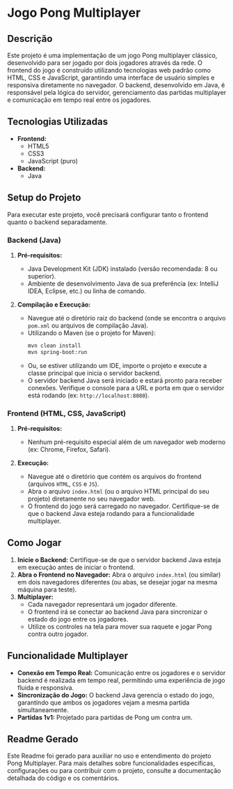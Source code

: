# Jogo Pong Multiplayer

## Descrição

Este projeto é uma implementação de um jogo Pong multiplayer clássico, desenvolvido para ser jogado por dois jogadores através da rede. O frontend do jogo é construído utilizando tecnologias web padrão como HTML, CSS e JavaScript, garantindo uma interface de usuário simples e responsiva diretamente no navegador. O backend, desenvolvido em Java, é responsável pela lógica do servidor, gerenciamento das partidas multiplayer e comunicação em tempo real entre os jogadores.

## Tecnologias Utilizadas

*   **Frontend:**
    *   HTML5
    *   CSS3
    *   JavaScript (puro)
*   **Backend:**
    *   Java

## Setup do Projeto

Para executar este projeto, você precisará configurar tanto o frontend quanto o backend separadamente.

### Backend (Java)

1.  **Pré-requisitos:**
    *   Java Development Kit (JDK) instalado (versão recomendada: 8 ou superior).
    *   Ambiente de desenvolvimento Java de sua preferência (ex: IntelliJ IDEA, Eclipse, etc.) ou linha de comando.

2.  **Compilação e Execução:**

    *   Navegue até o diretório raiz do backend (onde se encontra o arquivo `pom.xml` ou arquivos de compilação Java).
    *   Utilizando o Maven (se o projeto for Maven):
        ```bash
        mvn clean install
        mvn spring-boot:run
        ```
    *   Ou, se estiver utilizando um IDE, importe o projeto e execute a classe principal que inicia o servidor backend.
    *   O servidor backend Java será iniciado e estará pronto para receber conexões. Verifique o console para a URL e porta em que o servidor está rodando (ex: `http://localhost:8080`).

### Frontend (HTML, CSS, JavaScript)

1.  **Pré-requisitos:**
    *   Nenhum pré-requisito especial além de um navegador web moderno (ex: Chrome, Firefox, Safari).

2.  **Execução:**

    *   Navegue até o diretório que contém os arquivos do frontend (arquivos `HTML`, `CSS` e `JS`).
    *   Abra o arquivo `index.html` (ou o arquivo HTML principal do seu projeto) diretamente no seu navegador web.
    *   O frontend do jogo será carregado no navegador. Certifique-se de que o backend Java esteja rodando para a funcionalidade multiplayer.

## Como Jogar

1.  **Inicie o Backend:** Certifique-se de que o servidor backend Java esteja em execução antes de iniciar o frontend.
2.  **Abra o Frontend no Navegador:** Abra o arquivo `index.html` (ou similar) em dois navegadores diferentes (ou abas, se desejar jogar na mesma máquina para teste).
3.  **Multiplayer:**
    *   Cada navegador representará um jogador diferente.
    *   O frontend irá se conectar ao backend Java para sincronizar o estado do jogo entre os jogadores.
    *   Utilize os controles na tela para mover sua raquete e jogar Pong contra outro jogador.

## Funcionalidade Multiplayer

*   **Conexão em Tempo Real:** Comunicação entre os jogadores e o servidor backend é realizada em tempo real, permitindo uma experiência de jogo fluida e responsiva.
*   **Sincronização do Jogo:** O backend Java gerencia o estado do jogo, garantindo que ambos os jogadores vejam a mesma partida simultaneamente.
*   **Partidas 1v1:** Projetado para partidas de Pong um contra um.

## Readme Gerado

Este Readme foi gerado para auxiliar no uso e entendimento do projeto Pong Multiplayer. Para mais detalhes sobre funcionalidades específicas, configurações ou para contribuir com o projeto, consulte a documentação detalhada do código e os comentários.